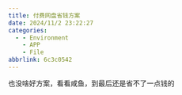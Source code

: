 ```yaml
---
title: 付费网盘省钱方案
date: 2024/11/2 23:22:27
categories:
  - - Environment
    - APP
    - File
abbrlink: 6c3c0542
---
```


也没啥好方案，看看咸鱼，到最后还是省不了一点钱的